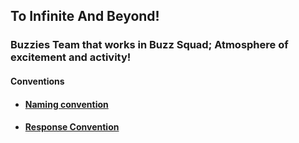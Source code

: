 ## To Infinite And Beyond!
### Buzzies Team that works in Buzz Squad; Atmosphere of excitement and activity!

#### Conventions
- #### [Naming convention](https://symfony.com/doc/current/contributing/code/standards.html#naming-conventions)
- #### [Response Convention](Response.md)
